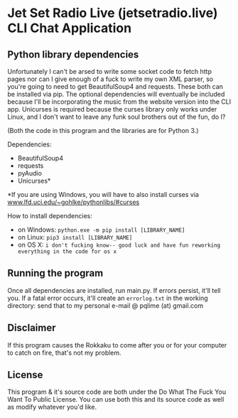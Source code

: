 Jet Set Radio Live (jetsetradio.live) CLI Chat Application
=

Python library dependencies
-
Unfortunately I can't be arsed to write some socket code to fetch http pages
nor can I give enough of a fuck to write my own XML parser, so you're going
to need to get BeautifulSoup4 and requests. These both can be installed via
pip. The optional dependencies will eventually be included because I'll be
incorporating the music from the website version into the CLI app. Unicurses
is required because the curses library only works under Linux, and I don't
want to leave any funk soul brothers out of the fun, do I?

(Both the code in this program and the libraries are for Python 3.)

Dependencies:
 * BeautifulSoup4
 * requests
 * pyAudio
 * Unicurses*

*If you are using Windows, you will have to also install curses via www.lfd.uci.edu/~gohlke/pythonlibs/#curses

How to install dependencies:
 * on Windows: ```python.exe -m pip install [LIBRARY_NAME]```
 * on Linux: ```pip3 install [LIBRARY_NAME]```
 * on OS X: ```i don't fucking know-- good luck and have fun reworking everything in the code for os x```

Running the program
-
Once all dependencies are installed, run main.py. If errors persist, it'll tell you. If a fatal error occurs, it'll create an `errorlog.txt` in the working directory: send that to my personal e-mail @ pqlime (at) gmail.com

Disclaimer
-
If this program causes the Rokkaku to come  after you or for your computer to catch  on fire, that's not my problem.

License
-
This program & it's source code are both under the Do What The Fuck You Want To
Public License. You can use both this and its source code as well as modify whatever
you'd like. 
